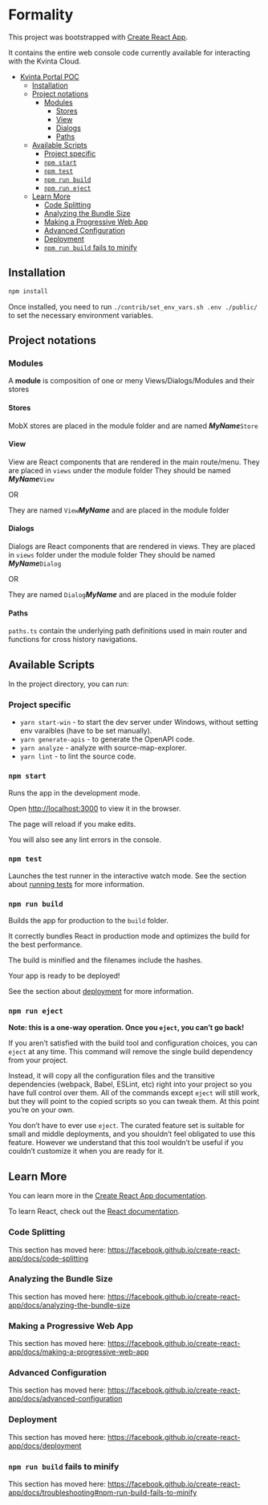 # Formality

This project was bootstrapped with [Create React App](https://github.com/facebook/create-react-app).

It contains the entire web console code currently available for interacting with the Kvinta Cloud.

- [Kvinta Portal POC](#kvinta-portal-poc)
  - [Installation](#installation)
  - [Project notations](#project-notations)
    - [Modules](#modules)
      - [Stores](#stores)
      - [View](#view)
      - [Dialogs](#dialogs)
      - [Paths](#paths)
  - [Available Scripts](#available-scripts)
    - [Project specific](#project-specific)
    - [`npm start`](#npm-start)
    - [`npm test`](#npm-test)
    - [`npm run build`](#npm-run-build)
    - [`npm run eject`](#npm-run-eject)
  - [Learn More](#learn-more)
    - [Code Splitting](#code-splitting)
    - [Analyzing the Bundle Size](#analyzing-the-bundle-size)
    - [Making a Progressive Web App](#making-a-progressive-web-app)
    - [Advanced Configuration](#advanced-configuration)
    - [Deployment](#deployment)
    - [`npm run build` fails to minify](#npm-run-build-fails-to-minify)
## Installation

```bash
npm install
```

Once installed, you need to run `./contrib/set_env_vars.sh .env ./public/` to set the necessary environment variables.

## Project notations

### Modules

A **module** is composition of one or meny Views/Dialogs/Modules and their stores

#### Stores

MobX stores are placed in the module folder and are named ***MyName***`Store`

#### View

View are React components that are rendered in the main route/menu. They are placed in `views` under the module folder They should be named ***MyName***`View`

OR

They are named `View`***MyName*** and are placed in the module folder

#### Dialogs

Dialogs are React components that are rendered in views. They are placed in `views` folder under the module folder They should be named ***MyName***`Dialog`

OR

They are named `Dialog`***MyName*** and are placed in the module folder

#### Paths

`paths.ts` contain the underlying path definitions used in main router and functions for cross history navigations.

## Available Scripts

In the project directory, you can run:

### Project specific

* `yarn start-win` - to start the dev server under Windows, without setting env varaibles (have to be set manually).
* `yarn generate-apis` - to generate the OpenAPI code.
* `yarn analyze` - analyze with source-map-explorer.
* `yarn lint` - to lint the source code.


### `npm start`

Runs the app in the development mode.

Open [http://localhost:3000](http://localhost:3000) to view it in the browser.

The page will reload if you make edits.

You will also see any lint errors in the console.

### `npm test`

Launches the test runner in the interactive watch mode.
See the section about [running tests](https://facebook.github.io/create-react-app/docs/running-tests) for more information.

### `npm run build`

Builds the app for production to the `build` folder.

It correctly bundles React in production mode and optimizes the build for the best performance.

The build is minified and the filenames include the hashes.

Your app is ready to be deployed!

See the section about [deployment](https://facebook.github.io/create-react-app/docs/deployment) for more information.

### `npm run eject`

**Note: this is a one-way operation. Once you `eject`, you can’t go back!**

If you aren’t satisfied with the build tool and configuration choices, you can `eject` at any time. This command will remove the single build dependency from your project.

Instead, it will copy all the configuration files and the transitive dependencies (webpack, Babel, ESLint, etc) right into your project so you have full control over them. All of the commands except `eject` will still work, but they will point to the copied scripts so you can tweak them. At this point you’re on your own.

You don’t have to ever use `eject`. The curated feature set is suitable for small and middle deployments, and you shouldn’t feel obligated to use this feature. However we understand that this tool wouldn’t be useful if you couldn’t customize it when you are ready for it.

## Learn More

You can learn more in the [Create React App documentation](https://facebook.github.io/create-react-app/docs/getting-started).

To learn React, check out the [React documentation](https://reactjs.org/).

### Code Splitting

This section has moved here: https://facebook.github.io/create-react-app/docs/code-splitting

### Analyzing the Bundle Size

This section has moved here: https://facebook.github.io/create-react-app/docs/analyzing-the-bundle-size

### Making a Progressive Web App

This section has moved here: https://facebook.github.io/create-react-app/docs/making-a-progressive-web-app

### Advanced Configuration

This section has moved here: https://facebook.github.io/create-react-app/docs/advanced-configuration

### Deployment

This section has moved here: https://facebook.github.io/create-react-app/docs/deployment

### `npm run build` fails to minify

This section has moved here: https://facebook.github.io/create-react-app/docs/troubleshooting#npm-run-build-fails-to-minify
